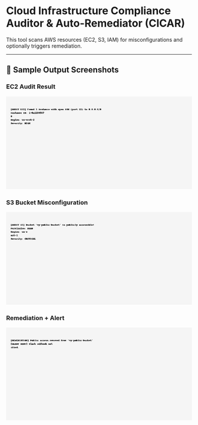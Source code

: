 

# Cloud Infrastructure Compliance Auditor & Auto-Remediator (CICAR)

This tool scans AWS resources (EC2, S3, IAM) for misconfigurations and optionally triggers remediation.

---

## 📸 Sample Output Screenshots

### EC2 Audit Result
![EC2 Audit](./ec2_audit_output.png)

### S3 Bucket Misconfiguration
![S3 Audit](./s3_audit_output.png)

### Remediation + Alert
![Remediation](./remediation_output.png)
